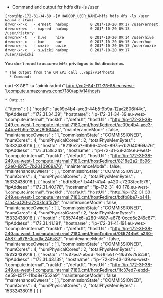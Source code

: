 * Command and output for hdfs dfs -ls /user
```
[root@ip-172-31-34-39 ~]# HADOOP_USER_NAME=hdfs hdfs dfs -ls /user
Found 6 items
drwxr-xr-x   - ernest  hadoop          0 2017-10-20 09:17 /user/ernest
drwxrwxrwx   - mapred  hadoop          0 2017-10-20 09:13 /user/history
drwxrwxr-t   - hive    hive            0 2017-10-20 09:14 /user/hive
drwxrwxr-x   - hue     hue             0 2017-10-20 09:15 /user/hue
drwxrwxr-x   - oozie   oozie           0 2017-10-20 09:15 /user/oozie
drwxr-xr-x   - siwicki hadoop          0 2017-10-20 09:17 /user/siwicki
```
You don't need to assume `hdfs` privileges to list directories. 
```
* The output from the CM API call ../api/v14/hosts
  * Command:
  ```
  curl -X GET -u "admin:admin" http://ec2-54-171-75-58.eu-west-1.compute.amazonaws.com:7180/api/v14/hosts
  ```
  * Output:
  ```
  {
  "items" : [ {
      "hostId" : "ae09e4b4-aec3-44b5-9b9a-12ae2806f44d",
      "ipAddress" : "172.31.34.39",
      "hostname" : "ip-172-31-34-39.eu-west-1.compute.internal",
      "rackId" : "/default",
      "hostUrl" : "http://ip-172-31-38-249.eu-west-1.compute.internal:7180/cmf/hostRedirect/ae09e4b4-aec3-44b5-9b9a-12ae2806f44d",
      "maintenanceMode" : false,
      "maintenanceOwners" : [ ],
      "commissionState" : "COMMISSIONED",
      "numCores" : 4,
      "numPhysicalCores" : 2,
      "totalPhysMemBytes" : 15332438016
    }, {
      "hostId" : "8218e2a2-6b96-42e0-8975-7b2040969a76",
      "ipAddress" : "172.31.38.249",
      "hostname" : "ip-172-31-38-249.eu-west-1.compute.internal",
      "rackId" : "/default",
      "hostUrl" : "http://ip-172-31-38-249.eu-west-1.compute.internal:7180/cmf/hostRedirect/8218e2a2-6b96-42e0-8975-7b2040969a76",
      "maintenanceMode" : false,
      "maintenanceOwners" : [ ],
      "commissionState" : "COMMISSIONED",
      "numCores" : 4,
      "numPhysicalCores" : 2,
      "totalPhysMemBytes" : 15332438016
    }, {
      "hostId" : "bdfb8be7-b441-41a4-a420-a7208fcdf579",
      "ipAddress" : "172.31.40.178",
      "hostname" : "ip-172-31-40-178.eu-west-1.compute.internal",
      "rackId" : "/default",
      "hostUrl" : "http://ip-172-31-38-249.eu-west-1.compute.internal:7180/cmf/hostRedirect/bdfb8be7-b441-41a4-a420-a7208fcdf579",
      "maintenanceMode" : false,
      "maintenanceOwners" : [ ],
      "commissionState" : "COMMISSIONED",
      "numCores" : 4,
      "numPhysicalCores" : 2,
      "totalPhysMemBytes" : 15332438016
    }, {
      "hostId" : "085744b6-a280-4587-a678-0ccd5c246c87",
      "ipAddress" : "172.31.41.191",
      "hostname" : "ip-172-31-41-191.eu-west-1.compute.internal",
      "rackId" : "/default",
      "hostUrl" : "http://ip-172-31-38-249.eu-west-1.compute.internal:7180/cmf/hostRedirect/085744b6-a280-4587-a678-0ccd5c246c87",
      "maintenanceMode" : false,
      "maintenanceOwners" : [ ],
      "commissionState" : "COMMISSIONED",
      "numCores" : 4,
      "numPhysicalCores" : 2,
      "totalPhysMemBytes" : 15332438016
    }, {
      "hostId" : "1fc37ed7-ebdd-4e59-b5f7-11bd8e7552a9",
      "ipAddress" : "172.31.43.139",
      "hostname" : "ip-172-31-43-139.eu-west-1.compute.internal",
      "rackId" : "/default",
      "hostUrl" : "http://ip-172-31-38-249.eu-west-1.compute.internal:7180/cmf/hostRedirect/1fc37ed7-ebdd-4e59-b5f7-11bd8e7552a9",
      "maintenanceMode" : false,
      "maintenanceOwners" : [ ],
      "commissionState" : "COMMISSIONED",
      "numCores" : 4,
      "numPhysicalCores" : 2,
      "totalPhysMemBytes" : 15332438016
    } ]
  }
  ```
